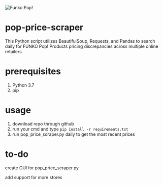 ![Funko Pop!](http://diskingdom.com/wp-content/uploads/2015/01/pop-vinyls-vault-banner-1024x401.jpg)

# pop-price-scraper
This Python script utilizes BeautifulSoup, Requests, and Pandas to search daily for FUNKO Pop! Products pricing discrepancies across multiple online retailers

# prerequisites
1. Python 3.7
2. pip

# usage
1. download repo through github
2. run your cmd and type `pip install -r requirements.txt`
3. run pop_price_scraper.py daily to get the most recent prices
   
# to-do
create GUI for pop_price_scraper.py

add support for more stores
